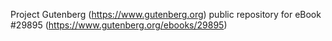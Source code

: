 Project Gutenberg (https://www.gutenberg.org) public repository for eBook #29895 (https://www.gutenberg.org/ebooks/29895)
